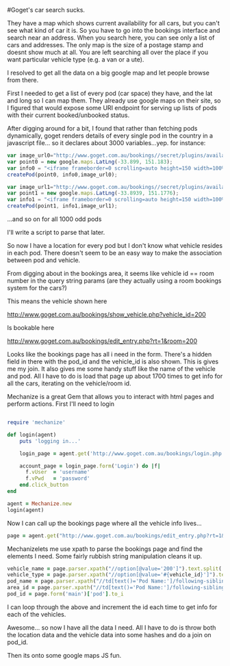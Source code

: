 #Goget's car search sucks. 

They have a map which shows current availability for all cars, but you can't see what kind of car it is. So you have to go into the bookings interface and search near an address. When you search here, you can see only a list of cars and addresses. The only map is the size of a postage stamp and doesnt show much at all. You are left searching all over the place if you want particular vehicle type (e.g. a van or a ute). 

I resolved to get all the data on a big google map and let people browse from there.

First I needed to get a list of every pod (car space) they have, and the lat and long so I can map them. They already use google maps on their site, so I figured that would expose some URI endpoint for serving up lists of pods with their current booked/unbooked status.

After digging around for a bit, I found that rather than fetching pods dynamically, goget renders details of every single pod in the country in a javascript file... so it declares about 3000 variables...yep. for instance:

```javascript
var image_url0="http://www.goget.com.au/bookings//secret/plugins/available_now_plugin/icons/arrow_green.gif";
var point0 = new google.maps.LatLng(-33.899, 151.183);
var info0 = "<iframe frameborder=0 scrolling=auto height=150 width=100% src=http://www.goget.com.au/bookings/locations/podPopup.php?pod_id=2 width=100%></iframe>";
createPod(point0, info0,image_url0);

var image_url1="http://www.goget.com.au/bookings//secret/plugins/available_now_plugin/icons/arrow_green.gif";
var point1 = new google.maps.LatLng(-33.8939, 151.1776);
var info1 = "<iframe frameborder=0 scrolling=auto height=150 width=100% src=http://www.goget.com.au/bookings/locations/podPopup.php?pod_id=4 width=100%></iframe>";
createPod(point1, info1,image_url1);
```
...and so on for all 1000 odd pods

I'll write a script to parse that later.

So now I have a location for every pod but I don't know what vehicle resides in each pod. There doesn't seem to be an easy way to make the association between pod and vehicle. 

From digging about in the bookings area, it seems like vehicle id == room number in the query string params (are they actually using a room bookings system for the cars?)

This means the vehicle shown here

http://www.goget.com.au/bookings/show_vehicle.php?vehicle_id=200

Is bookable here

http://www.goget.com.au/bookings/edit_entry.php?rt=1&room=200

Looks like the bookings page has all i need in the form. There's a hidden field in there with the pod_id and the vehicle_id is also shown. This is gives me my join. It also gives me some handy stuff like the name of the vehicle and pod. All I have to do is load that page up about 1700 times to get info for all the cars, iterating on the vehicle/room id.

Mechanize is a great Gem that allows you to interact with html pages and perform actions. First I'll need to login

```ruby

require 'mechanize'

def login(agent)
	puts 'logging in...'

	login_page = agent.get('http://www.goget.com.au/bookings/login.php')

	account_page = login_page.form('Login') do |f|
	  f.vUser  = 'username'
	  f.vPwd   = 'password'
	end.click_button
end

agent = Mechanize.new
login(agent)

```

Now I can call up the bookings page where all the vehicle info lives...

```ruby
page = agent.get("http://www.goget.com.au/bookings/edit_entry.php?rt=1&room=#{vehicle_id}")

```

Mechanizelets me use xpath to parse the bookings page and find the elements I need. Some fairly rubbish string manipulation cleans it up.

```ruby
vehicle_name = page.parser.xpath("//option[@value='200']").text.split(' - ').first
vehicle_type = page.parser.xpath("//option[@value='#{vehicle_id}']").text.split(' - ').first.split('the').last.strip
pod_name = page.parser.xpath("//td[text()='Pod Name:']/following-sibling::td[1]").text
area_id = page.parser.xpath("//td[text()='Pod Name:']/following-sibling::td[1]/a").last.attributes["href"].value.split('=').last.to_i
pod_id = page.form('main')['pod'].to_i
```

I can loop through the above and increment the id each time to get info for each of the vehicles.

Awesome... so now I have all the data I need. All I have to do is throw both the location data and the vehicle data into some hashes and do a join on pod_id.

Then its onto some google maps JS fun.
